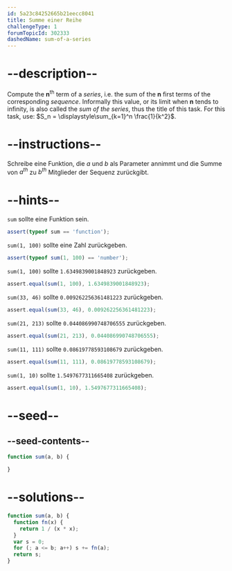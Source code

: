 ```yaml
---
id: 5a23c84252665b21eecc8041
title: Summe einer Reihe
challengeType: 1
forumTopicId: 302333
dashedName: sum-of-a-series
---
```


# --description--

Compute the **n**<sup>th</sup> term of a <em>series</em>, i.e. the sum of the **n** first terms of the corresponding <em>sequence</em>. Informally this value, or its limit when **n** tends to infinity, is also called the *sum of the series*, thus the title of this task. For this task, use: $S_n = \displaystyle\sum_{k=1}^n \frac{1}{k^2}$.

# --instructions--

Schreibe eine Funktion, die $a$ und $b$ als Parameter annimmt und die Summe von $a^{th}$ zu $b^{th}$ Mitglieder der Sequenz zurückgibt.

# --hints--

`sum` sollte eine Funktion sein.

```js
assert(typeof sum == 'function');
```

`sum(1, 100)` sollte eine Zahl zurückgeben.

```js
assert(typeof sum(1, 100) == 'number');
```

`sum(1, 100)` sollte `1.6349839001848923` zurückgeben.

```js
assert.equal(sum(1, 100), 1.6349839001848923);
```

`sum(33, 46)` sollte `0.009262256361481223` zurückgeben.

```js
assert.equal(sum(33, 46), 0.009262256361481223);
```

`sum(21, 213)` sollte `0.044086990748706555` zurückgeben.

```js
assert.equal(sum(21, 213), 0.044086990748706555);
```

`sum(11, 111)` sollte `0.08619778593108679` zurückgeben.

```js
assert.equal(sum(11, 111), 0.08619778593108679);
```

`sum(1, 10)` sollte `1.5497677311665408` zurückgeben.

```js
assert.equal(sum(1, 10), 1.5497677311665408);
```

# --seed--

## --seed-contents--

```js
function sum(a, b) {

}
```

# --solutions--

```js
function sum(a, b) {
  function fn(x) {
    return 1 / (x * x);
  }
  var s = 0;
  for (; a <= b; a++) s += fn(a);
  return s;
}
```
